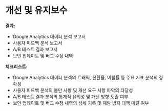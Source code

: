 # 개선 및 유지보수

<p><b>결과:</b></p><ul><li>Google Analytics 데이터 분석 보고서</li><li>사용자 피드백 분석 보고서</li><li>A/B 테스트 결과 보고서</li><li>보안 업데이트 및 버그 수정 내역</li></ul><p><b>체크리스트:</b></p><ul><li>Google Analytics 데이터 분석의 트래픽, 전환율, 이탈률 등 주요 지표 분석의 정확성</li><li>사용자 피드백 분석의 불만 사항 및 개선 요구 사항 파악의 타당성</li><li>A/B 테스트 결과 분석의 통계적 유의성 및 개선 방향 도출 여부</li><li>보안 업데이트 및 버그 수정 내역의 상세 기록 및 재발 방지 대책 마련 여부</li></ul>